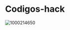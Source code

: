 # Codigos-hack
![1000214650](https://github.com/user-attachments/assets/bfcc48d5-9ce5-4852-becf-6a173f448787)

